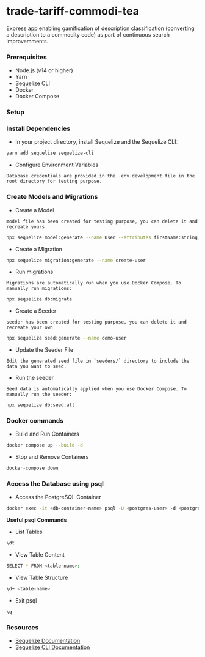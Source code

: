 # trade-tariff-commodi-tea

Express app enabling gamification of description classification
(converting a description to a commodity code) as part of continuous search improvemments.

### Prerequisites

- Node.js (v14 or higher)
- Yarn
- Sequelize CLI
- Docker
- Docker Compose

### Setup

### Install Dependencies

- In your project directory, install Sequelize and the Sequelize CLI:

```bash
yarn add sequelize sequelize-cli
```

- Configure Environment Variables

```text
Database credentials are provided in the .env.development file in the root directory for testing purpose.
```

### Create Models and Migrations

- Create a Model

```text
model file has been created for testing purpose, you can delete it and recreate yours
```

```bash
npx sequelize model:generate --name User --attributes firstName:string,lastName:string,email:string
```

- Create a Migration

```bash
npx sequelize migration:generate --name create-user
```

- Run migrations

```text
Migrations are automatically run when you use Docker Compose. To manually run migrations:
```

```bash
npx sequelize db:migrate
```

- Create a Seeder

```text
seeder has been created for testing purpose, you can delete it and recreate your own
```

```bash
npx sequelize seed:generate --name demo-user
```

- Update the Seeder File

```text
Edit the generated seed file in `seeders/` directory to include the data you want to seed.
```

- Run the seeder

```text
Seed data is automatically applied when you use Docker Compose. To manually run the seeder:
```

```bash
npx sequelize db:seed:all
```

### Docker commands

- Build and Run Containers

```bash
docker compose up --build -d
```

- Stop and Remove Containers

```bash
docker-compose down
```

### Access the Database using psql

- Access the PostgreSQL Container

```bash
docker exec -it <db-container-name> psql -U <postgres-user> -d <postgres-db>
```

**Useful psql Commands**

- List Tables

```bash
\dt
```

- View Table Content

```bash
SELECT * FROM <table-name>;
```

- View Table Structure

```bash
\d+ <table-name>
```

- Exit psql

```bash
\q
```

### Resources

- [Sequelize Documentation](https://sequelize.org/docs/v6/getting-started/)
- [Sequelize CLI Documentation](https://github.com/sequelize/cli)
